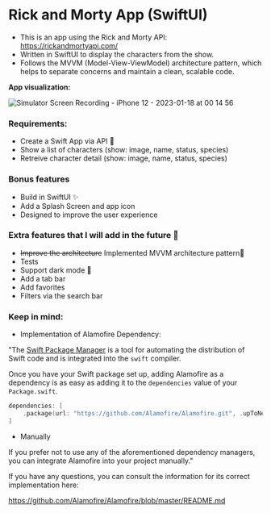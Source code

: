 # Rick and Morty App (SwiftUI)

- This is an app using the Rick and Morty API: https://rickandmortyapi.com/ 
- Written in SwiftUI to display the characters from the show.
- Follows the MVVM (Model-View-ViewModel) architecture pattern, which helps to separate concerns and maintain a clean, scalable code.

**App visualization:**

![Simulator Screen Recording - iPhone 12 - 2023-01-18 at 00 14 56](https://user-images.githubusercontent.com/106591528/213036367-94db8cad-c3c6-42bd-86bf-1fbe58e36f45.gif)


###  Requirements:

- Create a Swift App via API 🌱
- Show a list of characters (show: image, name, status, species)
- Retreive character detail (show: image, name, status, species)

###  Bonus features

- Build in SwiftUI ✨ 
- Add a Splash Screen and app icon
- Designed to improve the user experience

###  Extra features that I will add in the future 🚀

- ~~Improve the architecture~~ Implemented MVVM architecture pattern🩵 
- Tests
- Support dark mode 🌙
- Add a tab bar
- Add favorites
- Filters via the search bar 

###  Keep in mind:

- Implementation of Alamofire Dependency:

"The [Swift Package Manager](https://swift.org/package-manager/) is a tool for automating the distribution of Swift code and is integrated into the `swift` compiler. 

Once you have your Swift package set up, adding Alamofire as a dependency is as easy as adding it to the `dependencies` value of your `Package.swift`.

```swift
dependencies: [
    .package(url: "https://github.com/Alamofire/Alamofire.git", .upToNextMajor(from: "5.6.1"))
]
```

- Manually

If you prefer not to use any of the aforementioned dependency managers, you can integrate Alamofire into your project manually."

If you have any questions, you can consult the information for its correct implementation here:

https://github.com/Alamofire/Alamofire/blob/master/README.md





